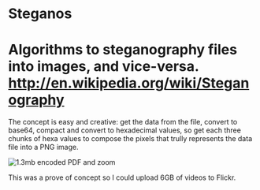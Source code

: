 Steganos
=======
Algorithms to steganography files into images, and vice-versa.
http://en.wikipedia.org/wiki/Steganography
=======

The concept is easy and creative: get the data from the file, convert to base64, compact and convert to hexadecimal values, so get each three chunks of hexa values to compose the pixels that trully represents the data file into a PNG image.

![1.3mb encoded PDF and zoom](https://raw.github.com/rafapolo/steganos/master/sample.png)

This was a prove of concept so I could upload 6GB of videos to Flickr.